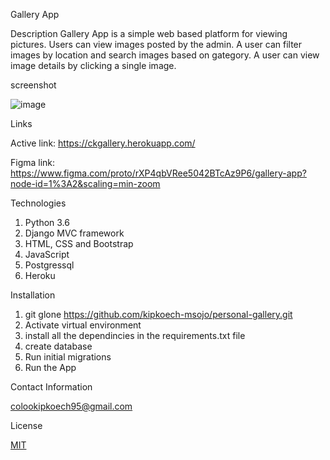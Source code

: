 Gallery App

Description
Gallery App is a simple web based platform for viewing pictures. Users can view images posted by the admin. A user can filter images by location and search images based on gategory. A user can view image details by clicking a single image.


screenshot

![image](https://user-images.githubusercontent.com/68596898/99283830-93f41200-2846-11eb-89b2-13bcdbdfadfb.png)

Links 

Active link: https://ckgallery.herokuapp.com/

Figma link: https://www.figma.com/proto/rXP4qbVRee5042BTcAz9P6/gallery-app?node-id=1%3A2&scaling=min-zoom

Technologies

1. Python 3.6
2. Django MVC framework
3. HTML, CSS and Bootstrap
4. JavaScript
5. Postgressql
6. Heroku


Installation

1. git glone https://github.com/kipkoech-msojo/personal-gallery.git
2. Activate virtual environment
3. install all the dependincies in the requirements.txt file
4. create database 
5. Run initial migrations
6. Run the App


Contact Information

colookipkoech95@gmail.com


License

[MIT](LICENSE.md)